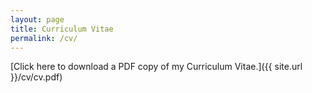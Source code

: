 ```yaml
---
layout: page
title: Curriculum Vitae
permalink: /cv/
---
```


[Click here to download a PDF copy of my Curriculum Vitae.]({{ site.url }}/cv/cv.pdf)
